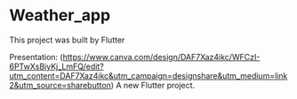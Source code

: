 # Weather_app

This project was built by Flutter

Presentation: (https://www.canva.com/design/DAF7Xaz4ikc/WFCzI-6PTwXsBiyKj_LmFQ/edit?utm_content=DAF7Xaz4ikc&utm_campaign=designshare&utm_medium=link2&utm_source=sharebutton)
A new Flutter project.

